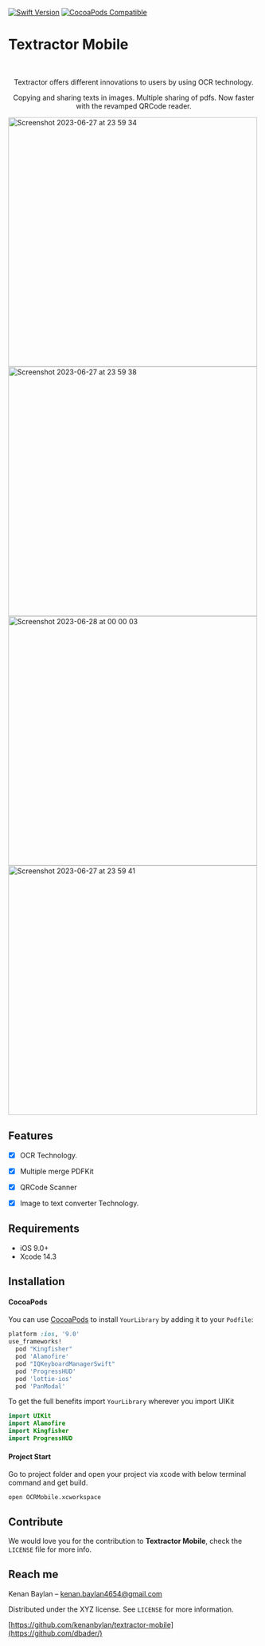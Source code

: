 
[![Swift Version][swift-image]][swift-url]
[![CocoaPods Compatible](https://img.shields.io/cocoapods/v/EZSwiftExtensions.svg)](https://img.shields.io/cocoapods/v/LFAlertController.svg)  

# Textractor Mobile
<br />
<p align="center">

  <!--
  <a href="https://github.com/alexanderritik/Best-README-Template">
    <img src="logo.jpeg" alt="Logo" width="80" height="80">
  </a>
  -->
  
  <p align="center"> Textractor offers different innovations to users by using OCR technology. </p>
  <p align = "center">Copying and sharing texts in images. Multiple sharing of pdfs. Now faster with the revamped QRCode reader.</p>
  
</p>

<p align="row">

<img height="500" alt="Screenshot 2023-06-27 at 23 59 34" src="https://github.com/kenanbylan/textractor-mobile/assets/76161957/c32fa5ef-fb9a-4206-8bc9-005bb4ee929b">
<img height="500" alt="Screenshot 2023-06-27 at 23 59 38" src="https://github.com/kenanbylan/textractor-mobile/assets/76161957/77800509-4a2e-4437-9a7e-a607a84f6ccd">
<img height="500" alt="Screenshot 2023-06-28 at 00 00 03" src="https://github.com/kenanbylan/textractor-mobile/assets/76161957/b67570e2-546f-43f6-9141-75e9f475f5f5">
<img height="500" alt="Screenshot 2023-06-27 at 23 59 41" src="https://github.com/kenanbylan/textractor-mobile/assets/76161957/bff84fc3-23c3-4ec4-9dcc-3bcd4374c0be">

</p>

## Features

- [x] OCR Technology.
- [x] Multiple merge PDFKit 
- [x] QRCode Scanner
- [x] Image to text converter Technology.


## Requirements

- iOS 9.0+
- Xcode 14.3

## Installation

#### CocoaPods
You can use [CocoaPods](http://cocoapods.org/) to install `YourLibrary` by adding it to your `Podfile`:

```ruby
platform :ios, '9.0'
use_frameworks!
  pod "Kingfisher"
  pod 'Alamofire'
  pod "IQKeyboardManagerSwift"
  pod 'ProgressHUD'
  pod 'lottie-ios'
  pod 'PanModal'
```

To get the full benefits import `YourLibrary` wherever you import UIKit

``` swift
import UIKit
import Alamofire
import Kingfisher
import ProgressHUD
```


#### Project Start
Go to project folder and open your project via xcode with below terminal command and get build.

``` shell
open OCRMobile.xcworkspace
```



## Contribute

We would love you for the contribution to **Textractor Mobile**, check the ``LICENSE`` file for more info.


## Reach me 

Kenan Baylan – kenan.baylan4654@gmail.com



Distributed under the XYZ license. See ``LICENSE`` for more information.

[https://github.com/kenanbylan/textractor-mobile](https://github.com/dbader/)

[swift-image]:https://img.shields.io/badge/swift-5.0-orange.svg
[swift-url]: https://swift.org/
[license-image]: https://img.shields.io/badge/License-MIT-blue.svg
[license-url]: LICENSE
[travis-image]: https://img.shields.io/travis/dbader/node-datadog-metrics/master.svg?style=flat-square
[travis-url]: https://travis-ci.org/dbader/node-datadog-metrics
[codebeat-image]: https://codebeat.co/badges/c19b47ea-2f9d-45df-8458-b2d952fe9dad
[codebeat-url]: https://codebeat.co/projects/github-com-vsouza-awesomeios-com
